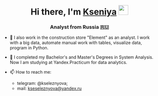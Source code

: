 
<h1 align="center">Hi there, I'm <a href="https://github.com/kseleznyova" target="_blank">Kseniya</a> 
<img src="https://github.com/blackcater/blackcater/raw/main/images/Hi.gif" height="32"/></h1>
<h3 align="center">Analyst from Russia 🇷🇺</h3>

- 🔭 I also work in the construction store "Element" as an analyst. I work with a big data, automate manual work with tables, visualize data, program in Python.
- 🌱 I completed my Bachelor's and Master's Degrees in System Analysis. Now I am studying at Yandex.Practicum for data analytics.

- 📫 How to reach me: 
   * telegram: @kseleznyova;
   * mail: kseseleznyova@yandex.ru
